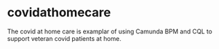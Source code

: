 # covidathomecare
The covid at home care is examplar of using Camunda BPM and CQL to support veteran covid patients at home.

